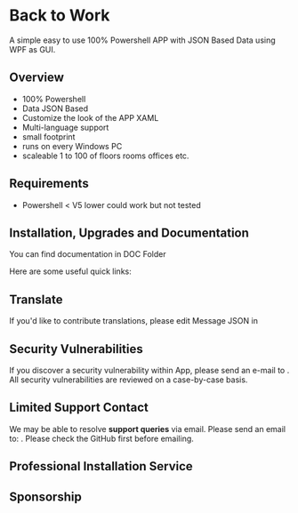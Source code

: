 # Back to Work

A simple easy to use 100% Powershell APP with JSON Based Data using WPF as GUI.
  

## Overview

- 100% Powershell
- Data JSON Based
- Customize the look of the APP XAML
- Multi-language support
- small footprint 
- runs on every Windows PC
- scaleable 1 to 100 of floors rooms offices etc.

## Requirements

- Powershell < V5 lower could work but not tested

## Installation, Upgrades and Documentation

You can find documentation in DOC Folder

Here are some useful quick links:

## Translate

If you'd like to contribute translations, please edit Message JSON in 

## Security Vulnerabilities

If you discover a security vulnerability within App, please send an e-mail to . All security vulnerabilities are reviewed on a case-by-case basis.

## Limited Support Contact

We may be able to resolve **support queries** via email. Please send an email to: . Please check the GitHub first before emailing.

## Professional Installation Service


## Sponsorship

